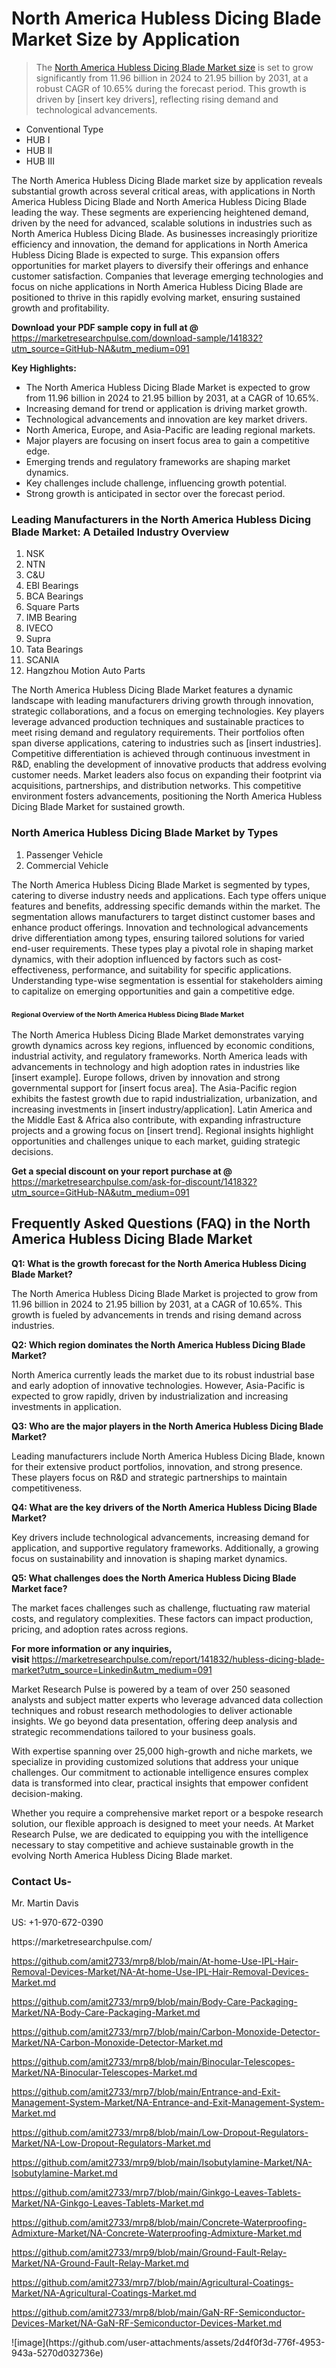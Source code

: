 <h1>North America Hubless Dicing Blade Market&nbsp;Size by Application</h1><blockquote><p>The <a href="https://marketresearchpulse.com/download-sample/141832?utm_source=GitHub-NA&amp;utm_medium=091">North America Hubless Dicing Blade Market size</a> is set to grow significantly from 11.96 billion in 2024 to 21.95 billion by 2031, at a robust CAGR of 10.65% during the forecast period. This growth is driven by [insert key drivers], reflecting rising demand and technological advancements.</p></blockquote><ul><li>Conventional Type<li> HUB I<li> HUB II<li> HUB III</li></ul><p>The North America Hubless Dicing Blade market size by application reveals substantial growth across several critical areas, with applications in North America Hubless Dicing Blade and North America Hubless Dicing Blade leading the way. These segments are experiencing heightened demand, driven by the need for advanced, scalable solutions in industries such as North America Hubless Dicing Blade. As businesses increasingly prioritize efficiency and innovation, the demand for applications in North America Hubless Dicing Blade is expected to surge. This expansion offers opportunities for market players to diversify their offerings and enhance customer satisfaction. Companies that leverage emerging technologies and focus on niche applications in North America Hubless Dicing Blade are positioned to thrive in this rapidly evolving market, ensuring sustained growth and profitability.</p><p><strong>Download your PDF sample copy in full at @ </strong><a href="https://marketresearchpulse.com/download-sample/141832?utm_source=GitHub-NA&amp;utm_medium=091">https://marketresearchpulse.com/download-sample/141832?utm_source=GitHub-NA&amp;utm_medium=091</a></p><p><strong>Key Highlights: </strong></p><ul><li>The North America Hubless Dicing Blade Market is expected to grow from 11.96 billion in 2024 to 21.95 billion by 2031, at a CAGR of 10.65%.</li><li>Increasing demand for trend or application is driving market growth.</li><li>Technological advancements and innovation are key market drivers.</li><li>North America, Europe, and Asia-Pacific are leading regional markets.</li><li>Major players are focusing on insert focus area to gain a competitive edge.</li><li>Emerging trends and regulatory frameworks are shaping market dynamics.</li><li>Key challenges include challenge, influencing growth potential.</li><li>Strong growth is anticipated in sector over the forecast period.</li></ul><h3>Leading Manufacturers in the North America Hubless Dicing Blade Market: A Detailed Industry Overview</h3><ol><li>NSK</li><li>NTN</li><li>C&U</li><li>EBI Bearings</li><li>BCA Bearings</li><li>Square Parts</li><li>IMB Bearing</li><li>IVECO</li><li>Supra</li><li>Tata Bearings</li><li>SCANIA</li><li>Hangzhou Motion Auto Parts</li></ol><div class="flex max-w-full flex-col flex-grow"><div class="min-h-8 text-message flex w-full flex-col items-end gap-2 whitespace-normal break-words [.text-message+&amp;]:mt-5" dir="auto" data-message-author-role="assistant" data-message-id="fd8432e4-4910-450d-b182-61b7bfb0a01f" data-message-model-slug="gpt-4o"><div class="flex w-full flex-col gap-1 empty:hidden first:pt-[3px]"><div class="markdown prose w-full break-words dark:prose-invert light"><p>The North America Hubless Dicing Blade Market features a dynamic landscape with leading manufacturers driving growth through innovation, strategic collaborations, and a focus on emerging technologies. Key players leverage advanced production techniques and sustainable practices to meet rising demand and regulatory requirements. Their portfolios often span diverse applications, catering to industries such as [insert industries]. Competitive differentiation is achieved through continuous investment in R&amp;D, enabling the development of innovative products that address evolving customer needs. Market leaders also focus on expanding their footprint via acquisitions, partnerships, and distribution networks. This competitive environment fosters advancements, positioning the North America Hubless Dicing Blade Market for sustained growth.</p></div></div></div></div><h3>North America Hubless Dicing Blade Market by Types</h3><ol><li>Passenger Vehicle<li> Commercial Vehicle</li></ol><div class="flex max-w-full flex-col flex-grow"><div class="min-h-8 text-message flex w-full flex-col items-end gap-2 whitespace-normal break-words [.text-message+&amp;]:mt-5" dir="auto" data-message-author-role="assistant" data-message-id="084470be-0bb7-4664-bddf-5156b4f41249" data-message-model-slug="gpt-4o-mini"><div class="flex w-full flex-col gap-1 empty:hidden first:pt-[3px]"><div class="markdown prose w-full break-words dark:prose-invert light"><p>The North America Hubless Dicing Blade Market is segmented by types, catering to diverse industry needs and applications. Each type offers unique features and benefits, addressing specific demands within the market. The segmentation allows manufacturers to target distinct customer bases and enhance product offerings. Innovation and technological advancements drive differentiation among types, ensuring tailored solutions for varied end-user requirements. These types play a pivotal role in shaping market dynamics, with their adoption influenced by factors such as cost-effectiveness, performance, and suitability for specific applications. Understanding type-wise segmentation is essential for stakeholders aiming to capitalize on emerging opportunities and gain a competitive edge.</p></div></div></div></div><h3><span style="font-size: 11px;">Regional Overview of the North America Hubless Dicing Blade Market</span></h3><div class="flex max-w-full flex-col flex-grow"><div class="min-h-8 text-message flex w-full flex-col items-end gap-2 whitespace-normal break-words [.text-message+&amp;]:mt-5" dir="auto" data-message-author-role="assistant" data-message-id="e9038762-ce64-4e30-91c9-9bd413514231" data-message-model-slug="gpt-4o-mini"><div class="flex w-full flex-col gap-1 empty:hidden first:pt-[3px]"><div class="markdown prose w-full break-words dark:prose-invert light"><p>The North America Hubless Dicing Blade Market demonstrates varying growth dynamics across key regions, influenced by economic conditions, industrial activity, and regulatory frameworks. North America leads with advancements in technology and high adoption rates in industries like [insert example]. Europe follows, driven by innovation and strong governmental support for [insert focus area]. The Asia-Pacific region exhibits the fastest growth due to rapid industrialization, urbanization, and increasing investments in [insert industry/application]. Latin America and the Middle East &amp; Africa also contribute, with expanding infrastructure projects and a growing focus on [insert trend]. Regional insights highlight opportunities and challenges unique to each market, guiding strategic decisions.</p></div></div></div></div><p><strong>Get a special discount on your report purchase at @ </strong><a href="https://marketresearchpulse.com/ask-for-discount/141832?utm_source=GitHub-NA&amp;utm_medium=091">https://marketresearchpulse.com/ask-for-discount/141832?utm_source=GitHub-NA&amp;utm_medium=091</a></p><h2>Frequently Asked Questions (FAQ) in the North America Hubless Dicing Blade Market</h2><p><strong>Q1: What is the growth forecast for the North America Hubless Dicing Blade Market?</strong></p><p>The North America Hubless Dicing Blade Market is projected to grow from 11.96 billion in 2024 to 21.95 billion by 2031, at a CAGR of 10.65%. This growth is fueled by advancements in trends and rising demand across industries.</p><p><strong>Q2: Which region dominates the North America Hubless Dicing Blade Market?</strong></p><p>North America currently leads the market due to its robust industrial base and early adoption of innovative technologies. However, Asia-Pacific is expected to grow rapidly, driven by industrialization and increasing investments in application.</p><p><strong>Q3: Who are the major players in the North America Hubless Dicing Blade Market?</strong></p><p>Leading manufacturers include North America Hubless Dicing Blade, known for their extensive product portfolios, innovation, and strong presence. These players focus on R&amp;D and strategic partnerships to maintain competitiveness.</p><p><strong>Q4: What are the key drivers of the North America Hubless Dicing Blade Market?</strong></p><p>Key drivers include technological advancements, increasing demand for application, and supportive regulatory frameworks. Additionally, a growing focus on sustainability and innovation is shaping market dynamics.</p><p><strong>Q5: What challenges does the North America Hubless Dicing Blade Market face?</strong></p><p>The market faces challenges such as challenge, fluctuating raw material costs, and regulatory complexities. These factors can impact production, pricing, and adoption rates across regions.</p><p><strong>For more information or any inquiries, visit&nbsp;</strong><a href="https://marketresearchpulse.com/report/141832/hubless-dicing-blade-market?utm_source=Linkedin&utm_medium=091">https://marketresearchpulse.com/report/141832/hubless-dicing-blade-market?utm_source=Linkedin&utm_medium=091</a></p><p>Market Research Pulse is powered by a team of over 250 seasoned analysts and subject matter experts who leverage advanced data collection techniques and robust research methodologies to deliver actionable insights. We go beyond data presentation, offering deep analysis and strategic recommendations tailored to your business goals.</p><p>With expertise spanning over 25,000 high-growth and niche markets, we specialize in providing customized solutions that address your unique challenges. Our commitment to actionable intelligence ensures complex data is transformed into clear, practical insights that empower confident decision-making.</p><p>Whether you require a comprehensive market report or a bespoke research solution, our flexible approach is designed to meet your needs. At Market Research Pulse, we are dedicated to equipping you with the intelligence necessary to stay competitive and achieve sustainable growth in the evolving North America Hubless Dicing Blade market.</p><h3><strong>Contact Us-</strong></h3><p>Mr. Martin Davis</p><p>US: +1-970-672-0390</p><p>https://marketresearchpulse.com/</p><p><a href="https://github.com/amit2733/mrp8/blob/main/At-home-Use-IPL-Hair-Removal-Devices-Market/NA-At-home-Use-IPL-Hair-Removal-Devices-Market.md">https://github.com/amit2733/mrp8/blob/main/At-home-Use-IPL-Hair-Removal-Devices-Market/NA-At-home-Use-IPL-Hair-Removal-Devices-Market.md</a></p><p><a href="https://github.com/amit2733/mrp9/blob/main/Body-Care-Packaging-Market/NA-Body-Care-Packaging-Market.md">https://github.com/amit2733/mrp9/blob/main/Body-Care-Packaging-Market/NA-Body-Care-Packaging-Market.md</a></p><p><a href="https://github.com/amit2733/mrp7/blob/main/Carbon-Monoxide-Detector-Market/NA-Carbon-Monoxide-Detector-Market.md">https://github.com/amit2733/mrp7/blob/main/Carbon-Monoxide-Detector-Market/NA-Carbon-Monoxide-Detector-Market.md</a></p><p><a href="https://github.com/amit2733/mrp8/blob/main/Binocular-Telescopes-Market/NA-Binocular-Telescopes-Market.md">https://github.com/amit2733/mrp8/blob/main/Binocular-Telescopes-Market/NA-Binocular-Telescopes-Market.md</a></p><p><a href="https://github.com/amit2733/mrp7/blob/main/Entrance-and-Exit-Management-System-Market/NA-Entrance-and-Exit-Management-System-Market.md">https://github.com/amit2733/mrp7/blob/main/Entrance-and-Exit-Management-System-Market/NA-Entrance-and-Exit-Management-System-Market.md</a></p><p><a href="https://github.com/amit2733/mrp8/blob/main/Low-Dropout-Regulators-Market/NA-Low-Dropout-Regulators-Market.md">https://github.com/amit2733/mrp8/blob/main/Low-Dropout-Regulators-Market/NA-Low-Dropout-Regulators-Market.md</a></p><p><a href="https://github.com/amit2733/mrp9/blob/main/Isobutylamine-Market/NA-Isobutylamine-Market.md">https://github.com/amit2733/mrp9/blob/main/Isobutylamine-Market/NA-Isobutylamine-Market.md</a></p><p><a href="https://github.com/amit2733/mrp7/blob/main/Ginkgo-Leaves-Tablets-Market/NA-Ginkgo-Leaves-Tablets-Market.md">https://github.com/amit2733/mrp7/blob/main/Ginkgo-Leaves-Tablets-Market/NA-Ginkgo-Leaves-Tablets-Market.md</a></p><p><a href="https://github.com/amit2733/mrp8/blob/main/Concrete-Waterproofing-Admixture-Market/NA-Concrete-Waterproofing-Admixture-Market.md">https://github.com/amit2733/mrp8/blob/main/Concrete-Waterproofing-Admixture-Market/NA-Concrete-Waterproofing-Admixture-Market.md</a></p><p><a href="https://github.com/amit2733/mrp9/blob/main/Ground-Fault-Relay-Market/NA-Ground-Fault-Relay-Market.md">https://github.com/amit2733/mrp9/blob/main/Ground-Fault-Relay-Market/NA-Ground-Fault-Relay-Market.md</a></p><p><a href="https://github.com/amit2733/mrp7/blob/main/Agricultural-Coatings-Market/NA-Agricultural-Coatings-Market.md">https://github.com/amit2733/mrp7/blob/main/Agricultural-Coatings-Market/NA-Agricultural-Coatings-Market.md</a></p><p><a href="https://github.com/amit2733/mrp8/blob/main/GaN-RF-Semiconductor-Devices-Market/NA-GaN-RF-Semiconductor-Devices-Market.md">https://github.com/amit2733/mrp8/blob/main/GaN-RF-Semiconductor-Devices-Market/NA-GaN-RF-Semiconductor-Devices-Market.md</a></p>
![image](https://github.com/user-attachments/assets/2d4f0f3d-776f-4953-943a-5270d032736e)
